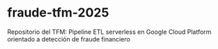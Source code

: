 # fraude-tfm-2025
Repositorio del TFM: Pipeline ETL serverless en Google Cloud Platform orientado a detección de fraude financiero
